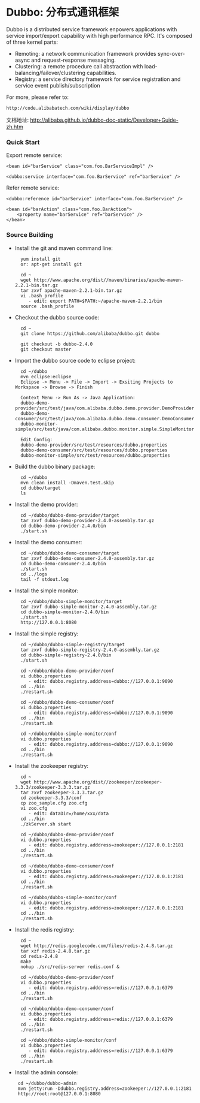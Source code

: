 Dubbo: 分布式通讯框架
======================================
Dubbo is a distributed service framework enpowers applications with service import/export capability with high performance RPC.
It's composed of three kernel parts:

* Remoting: a network communication framework provides sync-over-async and request-response messaging.
* Clustering: a remote procedure call abstraction with load-balancing/failover/clustering capabilities.
* Registry: a service directory framework for service registration and service event publish/subscription

For more, please refer to:

    http://code.alibabatech.com/wiki/display/dubbo


文档地址: http://alibaba.github.io/dubbo-doc-static/Developer+Guide-zh.htm

### Quick Start

Export remote service:

    <bean id="barService" class="com.foo.BarServiceImpl" />
	
    <dubbo:service interface="com.foo.BarService" ref="barService" />

Refer remote service:

    <dubbo:reference id="barService" interface="com.foo.BarService" />
	
    <bean id="barAction" class="com.foo.BarAction">
        <property name="barService" ref="barService" />
    </bean>

### Source Building

* Install the git and maven command line:

        yum install git
        or: apt-get install git
    
        cd ~
        wget http://www.apache.org/dist//maven/binaries/apache-maven-2.2.1-bin.tar.gz
        tar zxvf apache-maven-2.2.1-bin.tar.gz
        vi .bash_profile
           - edit: export PATH=$PATH:~/apache-maven-2.2.1/bin
        source .bash_profile

* Checkout the dubbo source code:

        cd ~
        git clone https://github.com/alibaba/dubbo.git dubbo
    
        git checkout -b dubbo-2.4.0
        git checkout master

* Import the dubbo source code to eclipse project:

        cd ~/dubbo
        mvn eclipse:eclipse
        Eclipse -> Menu -> File -> Import -> Exsiting Projects to Workspace -> Browse -> Finish
    
        Context Menu -> Run As -> Java Application:
        dubbo-demo-provider/src/test/java/com.alibaba.dubbo.demo.provider.DemoProvider
        dubbo-demo-consumer/src/test/java/com.alibaba.dubbo.demo.consumer.DemoConsumer
        dubbo-monitor-simple/src/test/java/com.alibaba.dubbo.monitor.simple.SimpleMonitor
    
        Edit Config:
        dubbo-demo-provider/src/test/resources/dubbo.properties
        dubbo-demo-consumer/src/test/resources/dubbo.properties
        dubbo-monitor-simple/src/test/resources/dubbo.properties

* Build the dubbo binary package:

        cd ~/dubbo
        mvn clean install -Dmaven.test.skip
        cd dubbo/target
        ls

* Install the demo provider:

        cd ~/dubbo/dubbo-demo-provider/target
        tar zxvf dubbo-demo-provider-2.4.0-assembly.tar.gz
        cd dubbo-demo-provider-2.4.0/bin
        ./start.sh

* Install the demo consumer:

        cd ~/dubbo/dubbo-demo-consumer/target
        tar zxvf dubbo-demo-consumer-2.4.0-assembly.tar.gz
        cd dubbo-demo-consumer-2.4.0/bin
        ./start.sh
        cd ../logs
        tail -f stdout.log

* Install the simple monitor:

        cd ~/dubbo/dubbo-simple-monitor/target
        tar zxvf dubbo-simple-monitor-2.4.0-assembly.tar.gz
        cd dubbo-simple-monitor-2.4.0/bin
        ./start.sh
        http://127.0.0.1:8080

* Install the simple registry:

        cd ~/dubbo/dubbo-simple-registry/target
        tar zxvf dubbo-simple-registry-2.4.0-assembly.tar.gz
        cd dubbo-simple-registry-2.4.0/bin
        ./start.sh
    
        cd ~/dubbo/dubbo-demo-provider/conf
        vi dubbo.properties
           - edit: dubbo.registry.adddress=dubbo://127.0.0.1:9090
        cd ../bin
        ./restart.sh
    
        cd ~/dubbo/dubbo-demo-consumer/conf
        vi dubbo.properties
           - edit: dubbo.registry.adddress=dubbo://127.0.0.1:9090
        cd ../bin
        ./restart.sh
    
        cd ~/dubbo/dubbo-simple-monitor/conf
        vi dubbo.properties
           - edit: dubbo.registry.adddress=dubbo://127.0.0.1:9090
        cd ../bin
        ./restart.sh

* Install the zookeeper registry:

        cd ~
        wget http://www.apache.org/dist//zookeeper/zookeeper-3.3.3/zookeeper-3.3.3.tar.gz
        tar zxvf zookeeper-3.3.3.tar.gz
        cd zookeeper-3.3.3/conf
        cp zoo_sample.cfg zoo.cfg
        vi zoo.cfg
           - edit: dataDir=/home/xxx/data
        cd ../bin
        ./zkServer.sh start
    
        cd ~/dubbo/dubbo-demo-provider/conf
        vi dubbo.properties
           - edit: dubbo.registry.adddress=zookeeper://127.0.0.1:2181
        cd ../bin
        ./restart.sh
    
        cd ~/dubbo/dubbo-demo-consumer/conf
        vi dubbo.properties
           - edit: dubbo.registry.adddress=zookeeper://127.0.0.1:2181
        cd ../bin
        ./restart.sh
    
        cd ~/dubbo/dubbo-simple-monitor/conf
        vi dubbo.properties
           - edit: dubbo.registry.adddress=zookeeper://127.0.0.1:2181
        cd ../bin
        ./restart.sh

* Install the redis registry:

        cd ~
        wget http://redis.googlecode.com/files/redis-2.4.8.tar.gz
        tar xzf redis-2.4.8.tar.gz
        cd redis-2.4.8
        make
        nohup ./src/redis-server redis.conf &
    
        cd ~/dubbo/dubbo-demo-provider/conf
        vi dubbo.properties
           - edit: dubbo.registry.adddress=redis://127.0.0.1:6379
        cd ../bin
        ./restart.sh
    
        cd ~/dubbo/dubbo-demo-consumer/conf
        vi dubbo.properties
           - edit: dubbo.registry.adddress=redis://127.0.0.1:6379
        cd ../bin
        ./restart.sh
    
        cd ~/dubbo/dubbo-simple-monitor/conf
        vi dubbo.properties
           - edit: dubbo.registry.adddress=redis://127.0.0.1:6379
        cd ../bin
        ./restart.sh

*  Install the admin console:

        cd ~/dubbo/dubbo-admin
        mvn jetty:run -Ddubbo.registry.address=zookeeper://127.0.0.1:2181
        http://root:root@127.0.0.1:8080

